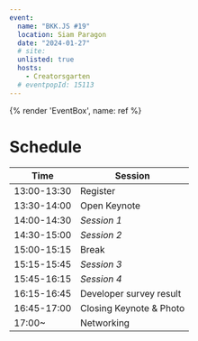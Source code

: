 ```yaml
---
event:
  name: "BKK.JS #19"
  location: Siam Paragon
  date: "2024-01-27"
  # site:
  unlisted: true
  hosts:
    - Creatorsgarten
  # eventpopId: 15113
---
```


{% render 'EventBox', name: ref %}

# Schedule

| Time | Session |
| --- | --- |
| 13:00-13:30 | Register |
| 13:30-14:00 | Open Keynote |
| 14:00-14:30 | *Session 1* |
| 14:30-15:00 | *Session 2* |
| 15:00-15:15 | Break |
| 15:15-15:45 | *Session 3* |
| 15:45-16:15 | *Session 4* |
| 16:15-16:45 | Developer survey result |
| 16:45-17:00 | Closing Keynote & Photo |
| 17:00~ | Networking |
